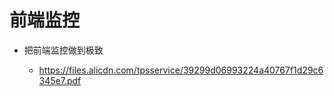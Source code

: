 # 前端监控

- 把前端监控做到极致

  - <https://files.alicdn.com/tpsservice/39299d06993224a40767f1d29c6345e7.pdf>
